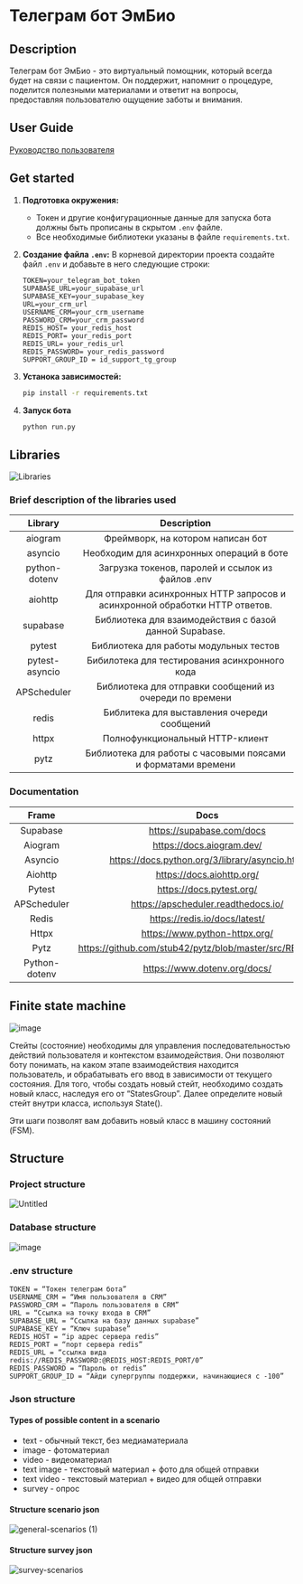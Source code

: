 # Телеграм бот ЭмБио

## Description

Телеграм бот ЭмБио - это виртуальный помощник, который всегда будет на связи с пациентом. Он поддержит, напомнит о процедуре, поделится полезными материалами и ответит на вопросы, предоставляя пользователю ощущение заботы и внимания.

## User Guide

[Руководство пользователя](Documentation/USER_GUIDE.md)

## Get started

1. **Подготовка окружения:**
   - Токен и другие конфигурационные данные для запуска бота должны быть прописаны в скрытом `.env` файле.
   - Все необходимые библиотеки указаны в файле `requirements.txt`.

2. **Создание файла `.env`:**
   В корневой директории проекта создайте файл `.env` и добавьте в него следующие строки:

   ```plaintext
   TOKEN=your_telegram_bot_token
   SUPABASE_URL=your_supabase_url
   SUPABASE_KEY=your_supabase_key
   URL=your_crm_url
   USERNAME_CRM=your_crm_username
   PASSWORD_CRM=your_crm_password
   REDIS_HOST= your_redis_host
   REDIS_PORT= your_redis_port
   REDIS_URL= your_redis_url
   REDIS_PASSWORD= your_redis_password
   SUPPORT_GROUP_ID = id_support_tg_group
   ```

3. **Устанока зависимостей:**

   ```bash
   pip install -r requirements.txt
   ```

4. **Запуск бота**

   ```bash
   python run.py
   ```

## Libraries

![Libraries](https://github.com/user-attachments/assets/8cb23572-189e-4adc-a295-729eaaa37b8c)


### Brief description of the libraries used

|   **Library**  |                                **Description**                               |
|:--------------:|:----------------------------------------------------------------------------:|
| aiogram        | Фреймворк, на котором написан бот                                            |
| asyncio        | Необходим для асинхронных операций в боте                                    |
| python-dotenv  | Загрузка токенов, паролей и ссылок из файлов .env                            |
| aiohttp        | Для отправки асинхронных HTTP запросов и асинхронной обработки HTTP ответов. |
| supabase       | Библиотека для взаимодействия с базой данной Supabase.                       |
| pytest         | Библиотека для работы модульных тестов                                       |
| pytest-asyncio | Бибилотека для тестирования асинхронного кода                                |
| APScheduler    | Библиотека для отправки сообщений из очереди по времени                      |
| redis          | Библитека для выставления очереди сообщений                                  |
| httpx          | Полнофункциональный HTTP-клиент                                              |
| pytz           | Библиотека для работы с часовыми поясами и форматами времени                 |

### Documentation

|   **Frame**   |                          **Docs**                         |
|:-------------:|:---------------------------------------------------------:|
| Supabase      | <https://supabase.com/docs>                                 |
| Aiogram       | <https://docs.aiogram.dev/>                                 |
| Asyncio       | <https://docs.python.org/3/library/asyncio.html>            |
| Aiohttp       | <https://docs.aiohttp.org/>                                 |
| Pytest        | <https://docs.pytest.org/>                                  |
| APScheduler   | <https://apscheduler.readthedocs.io/>                       |
| Redis         | <https://redis.io/docs/latest/>                             |
| Httpx         | <https://www.python-httpx.org/>                             |
| Pytz          | <https://github.com/stub42/pytz/blob/master/src/README.rst> |
| Python-dotenv | <https://www.dotenv.org/docs/>                              |

## Finite state machine

![image](https://github.com/user-attachments/assets/aab25b1e-05c1-4531-94a9-f3b766d17c94)

Стейты (состояние) необходимы для управления последовательностью действий пользователя и контекстом взаимодействия. Они позволяют боту понимать, на каком этапе взаимодействия находится пользователь, и обрабатывать его ввод в зависимости от текущего состояния.
Для того, чтобы создать новый стейт, необходимо создать новый класс, наследуя его от “StatesGroup”. Далее определите новый стейт внутри класса, используя State().

Эти шаги позволят вам добавить новый класс в машину состояний (FSM).

## Structure

### Project structure

![Untitled](https://github.com/user-attachments/assets/eebf0024-4baa-4a08-8703-34a1b5bab8fd)

### Database structure

![image](https://github.com/user-attachments/assets/ec788dd5-c3cb-4a43-91df-47a52b100c58)

### .env structure

```
TOKEN = “Токен телеграм бота”
USERNAME_CRM = “Имя пользователя в CRM”
PASSWORD_CRM = “Пароль пользователя в CRM”
URL = “Ссылка на точку входа в CRM”
SUPABASE_URL = “Ссылка на базу данных supabase”
SUPABASE_KEY = “Ключ supabase”
REDIS_HOST = “ip адрес сервера redis”
REDIS_PORT = “порт сервера redis”
REDIS_URL = “ссылка вида redis://REDIS_PASSWORD:@REDIS_HOST:REDIS_PORT/0”
REDIS_PASSWORD = “Пароль от redis”
SUPPORT_GROUP_ID = “Айди супергруппы поддержки, начинающиеся с -100”
```

### Json structure

#### Types of possible content in a scenario

* text - обычный текст, без медиаматериала
* image - фотоматериал
* video - видеоматериал
* text image - текстовый материал + фото для общей отправки
* text video - текстовый материал + видео для общей отправки
* survey - опрос

#### Structure scenario json

![general-scenarios (1)](https://github.com/user-attachments/assets/8fa21aac-a220-423b-9674-1547bace426f)


#### Structure survey json

![survey-scenarios](https://github.com/user-attachments/assets/663ca310-4067-4f4f-9d60-957c9bc9f6c0)

